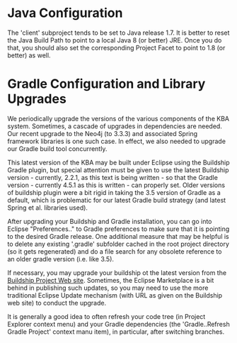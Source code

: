 # Java Configuration

The 'client' subproject tends to be set to Java release 1.7. It is better to reset the Java Build Path to point to a local Java 8 (or better) JRE. Once you do that, you should also set the corresponding Project Facet to point to 1.8 (or better) as well.

# Gradle Configuration and Library Upgrades

We periodically upgrade the versions of the various components of the KBA system. Sometimes, a cascade of upgrades in dependencies are needed. Our recent upgrade to the Neo4j (to 3.3.3) and associated Spring framework libraries is one such case. In effect, we also needed to upgrade our Gradle build tool concurrently. 

This latest version of the KBA may be built under Eclipse using the Buildship Gradle plugin, but special attention must be given to use the latest Buildship version - currently, 2.2.1, as this text is being written - so that the Gradle version - currently 4.5.1 as this is written - can properly set.  Older versions of buildship plugin were a bit rigid in taking the 3.5 version of Gradle as a default, which is problematic for our latest Gradle build strategy (and latest Spring et al. libraries used).

After upgrading your Buildship and Gradle installation, you can go into Eclipse "Preferences.." to Gradle preferences to make sure that it is pointing to the desired Gradle release.  One additional measure that may be helpful is to delete any existing '.gradle' subfolder cached in the root project directory (so it gets regenerated) and do a file search for any obsolete reference to an older gradle version (i.e. like 3.5).

If necessary, you may upgrade your buildship ot the latest version from the [Buildship Project Web site](https://projects.eclipse.org/projects/tools.buildship). Sometimes, the Eclipse Marketplace is a bit behind in publishing such updates, so you may need to use the more traditional Eclipse Update mechanism (with URL as given on the Buildship web site) to conduct the upgrade.

It is generally a good idea to often refresh your code tree (in Project Explorer context menu) and your Gradle dependencies (the 'Gradle..Refresh Gradle Project' context manu item), in particular, after switching branches.


